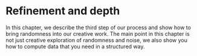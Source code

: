 # Refinement and depth

In this chapter, we describe the third step of our process and show how to bring randomness into our creative work. The main point in this chapter is not just creative exploration of randomness and noise, we also show you how to compute data that you need in a structured way.